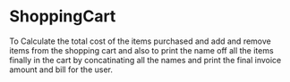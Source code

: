 # ShoppingCart
To Calculate the total cost of the items purchased and add and remove items from the shopping cart and also to print the name off all the items finally in the cart by concatinating all the names and print the final invoice amount and bill for the user.
